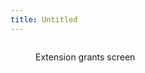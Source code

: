 ```yaml
---
title: Untitled
---
```


<figure><img src="https://docs.gravitee.io/images/am/current/graviteeio-am-userguide-extension-grants-jwt-bearer-create1.png" alt=""><figcaption><p>Extension grants screen</p></figcaption></figure>
